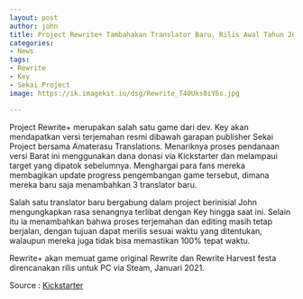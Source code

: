 ```yaml
---
layout: post
author: john
title: Project Rewrite+ Tambahakan Translator Baru, Rilis Awal Tahun 2021
categories:
- News
tags:
- Rewrite
- Key
- Sekai Project
image: https://ik.imagekit.io/dsg/Rewrite_T40Uks0iY6s.jpg

---
```

Project Rewrite+ merupakan salah satu game dari dev. Key akan mendapatkan versi terjemahan resmi dibawah garapan publisher Sekai Project bersama Amaterasu Translations. Menariknya proses pendanaan versi Barat ini menggunakan dana donasi via Kickstarter dan melampaui target yang dipatok sebelumnya. Menghargai para fans mereka membagikan update progress pengembangan game tersebut, dimana mereka baru saja menambahkan 3 translator baru.

Salah satu translator baru bergabung dalam project berinisial John mengungkapkan rasa senangnya terlibat dengan Key hingga saat ini. Selain itu ia menambahkan bahwa proses terjemahan dan editing masih tetap berjalan, dengan tujuan dapat merilis sesuai waktu yang ditentukan, walaupun mereka juga tidak bisa memastikan 100% tepat waktu.

Rewrite+ akan memuat game original Rewrite dan Rewrite Harvest festa direncanakan rilis untuk PC via Steam, Januari 2021.

Source : [Kickstarter](https://www.kickstarter.com/projects/sekaiproject/digital-and-physical-release-of-keys-rewrite/posts/3029833)